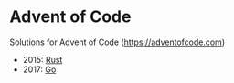 # Advent of Code

Solutions for Advent of Code (https://adventofcode.com)

- 2015: [Rust](https://www.rust-lang.org/)
- 2017: [Go](https://golang.org/)